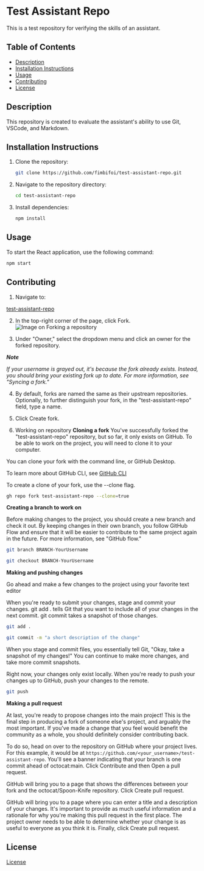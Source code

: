 # Test Assistant Repo

This is a test repository for verifying the skills of an assistant.

## Table of Contents
- [Description](#description)
- [Installation Instructions](#installation-instructions)
- [Usage](#usage)
- [Contributing](#contributing)
- [License](#license)

## Description
This repository is created to evaluate the assistant's ability to use Git, VSCode, and Markdown.

## Installation Instructions
1. Clone the repository:
    ```bash
    git clone https://github.com/fimbifoi/test-assistant-repo.git
    ```
2. Navigate to the repository directory:
    ```bash
    cd test-assistant-repo
    ```
3. Install dependencies:
    ```bash
    npm install
    ```

## Usage
To start the React application, use the following command:
```bash
npm start
```

## Contributing
1. Navigate to:

[test-assistant-repo](https://github.com/fimbifoi/test-assistant-repo)

2. In the top-right corner of the page, click Fork.
![Image on Forking a repository](https://docs.github.com/assets/cb-34352/mw-1440/images/help/repository/fork-button.webp)

3. Under "Owner," select the dropdown menu and click an owner for the forked repository.

**_Note_**

_If your username is grayed out, it's because the fork already exists. Instead, you should bring your existing fork up to date. For more information, see "Syncing a fork."_

4. By default, forks are named the same as their upstream repositories. Optionally, to further distinguish your fork, in the "test-assistant-repo" field, type a name.

5. Click Create fork.

6. Working on repository
**Cloning a fork**
You've successfully forked the "test-assistant-repo" repository, but so far, it only exists on GitHub. To be able to work on the project, you will need to clone it to your computer.

You can clone your fork with the command line, or GitHub Desktop.

To learn more about GitHub CLI, see  [GitHub CLI](https://docs.github.com/en/github-cli/github-cli/about-github-cli)

To create a clone of your fork, use the --clone flag.

```bash
gh repo fork test-assistant-repo --clone=true
```
**Creating a branch to work on**

Before making changes to the project, you should create a new branch and check it out. By keeping changes in their own branch, you follow GitHub Flow and ensure that it will be easier to contribute to the same project again in the future. For more information, see "GitHub flow."

```bash
git branch BRANCH-YourUsername
```
```bash
git checkout BRANCH-YourUsername
```
**Making and pushing changes**

Go ahead and make a few changes to the project using your favorite text editor

When you're ready to submit your changes, stage and commit your changes. git add . tells Git that you want to include all of your changes in the next commit. git commit takes a snapshot of those changes.

```bash
git add .
```
```bash
git commit -m "a short description of the change"
```

When you stage and commit files, you essentially tell Git, "Okay, take a snapshot of my changes!" You can continue to make more changes, and take more commit snapshots.

Right now, your changes only exist locally. When you're ready to push your changes up to GitHub, push your changes to the remote.

```bash
git push
```

**Making a pull request**

At last, you're ready to propose changes into the main project! This is the final step in producing a fork of someone else's project, and arguably the most important. If you've made a change that you feel would benefit the community as a whole, you should definitely consider contributing back.

To do so, head on over to the repository on GitHub where your project lives. For this example, it would be at `https://github.com/<your_username>/test-assistant-repo`. You'll see a banner indicating that your branch is one commit ahead of octocat:main. Click Contribute and then Open a pull request.

GitHub will bring you to a page that shows the differences between your fork and the octocat/Spoon-Knife repository. Click Create pull request.

GitHub will bring you to a page where you can enter a title and a description of your changes. It's important to provide as much useful information and a rationale for why you're making this pull request in the first place. The project owner needs to be able to determine whether your change is as useful to everyone as you think it is. Finally, click Create pull request.


## License

[License](https://github.com/fimbifoi/test-assistant-repo/blob/main/LICENSE)
